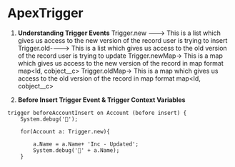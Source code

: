 # ApexTrigger

1) **Understanding Trigger Events**
    Trigger.new ---> This is a list which gives us access to the new version of the record user is trying to insert
    Trigger.old----> This is a list which gives us access to the old version of the record user is trying to update
    Trigger.newMap-> This is a map which gives us access to the new version of the record in map format
        				map<Id, cobject__c>
    Trigger.oldMap-> This is a map which gives us access to the old version of the record in map format
        				map<Id, cobject__c>


2) **Before Insert Trigger Event & Trigger Context Variables**

````
trigger beforeAccountInsert on Account (before insert) {
    System.debug('🚀');
    
    for(Account a: Trigger.new){
        
        a.Name = a.Name+ 'Inc - Updated';
        System.debug('🚀' + a.Name);
    }
````
